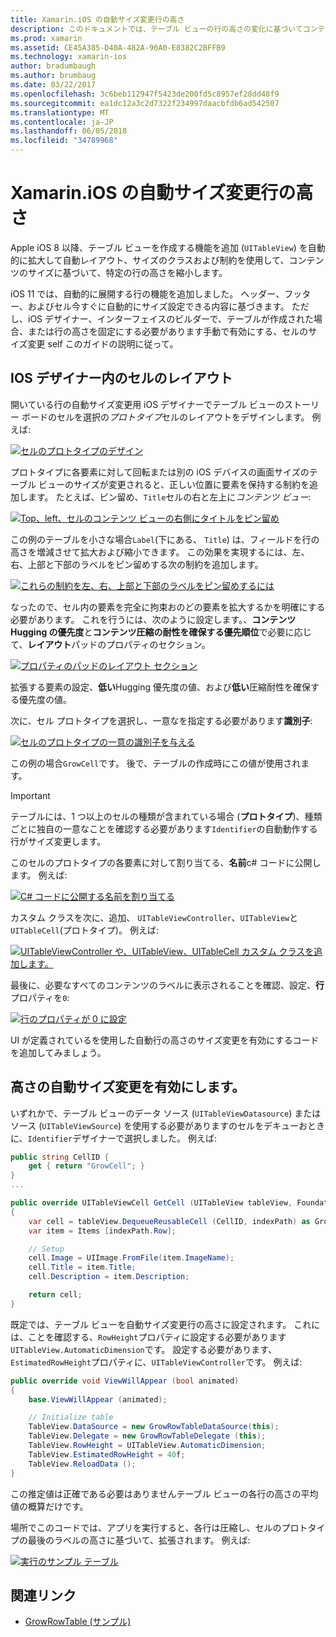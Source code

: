 ```yaml
---
title: Xamarin.iOS の自動サイズ変更行の高さ
description: このドキュメントでは、テーブル ビューの行の高さの変化に基づいてコンテンツ Xamarin.iOS アプリに追加する方法について説明します。 これには、iOS デザイナー内のセルのレイアウトと有効にすると自動サイズ変更の高さがについて説明します。
ms.prod: xamarin
ms.assetid: CE45A385-D40A-482A-90A0-E8382C2BFFB9
ms.technology: xamarin-ios
author: bradumbaugh
ms.author: brumbaug
ms.date: 03/22/2017
ms.openlocfilehash: 3c6beb112947f5423de200fd5c8957ef28dd48f9
ms.sourcegitcommit: ea1dc12a3c2d7322f234997daacbfdb6ad542507
ms.translationtype: MT
ms.contentlocale: ja-JP
ms.lasthandoff: 06/05/2018
ms.locfileid: "34789968"
---
```

# <a name="auto-sizing-row-height-in-xamarinios"></a>Xamarin.iOS の自動サイズ変更行の高さ

Apple iOS 8 以降、テーブル ビューを作成する機能を追加 (`UITableView`) を自動的に拡大して自動レイアウト、サイズのクラスおよび制約を使用して、コンテンツのサイズに基づいて、特定の行の高さを縮小します。

iOS 11 では、自動的に展開する行の機能を追加しました。 ヘッダー、フッター、およびセル今すぐに自動的にサイズ設定できる内容に基づきます。 ただし、iOS デザイナー、インターフェイスのビルダーで、テーブルが作成された場合、または行の高さを固定にする必要があります手動で有効にする、セルのサイズ変更 self このガイドの説明に従って。

## <a name="cell-layout-in-the-ios-designer"></a>IOS デザイナー内のセルのレイアウト

開いている行の自動サイズ変更用 iOS デザイナーでテーブル ビューのストーリー ボードのセルを選択の*プロトタイプ*セルのレイアウトをデザインします。 例えば:

[![](autosizing-row-height-images/table01.png "セルのプロトタイプのデザイン")](autosizing-row-height-images/table01.png#lightbox)

プロトタイプに各要素に対して回転または別の iOS デバイスの画面サイズのテーブル ビューのサイズが変更されると、正しい位置に要素を保持する制約を追加します。 たとえば、ピン留め、`Title`セルの右と左上に*コンテンツ ビュー*:

[![](autosizing-row-height-images/table02.png "Top、left、セルのコンテンツ ビューの右側にタイトルをピン留め")](autosizing-row-height-images/table02.png#lightbox)

この例のテーブルを小さな場合`Label`(下にある、 `Title`) は、フィールドを行の高さを増減させて拡大および縮小できます。 この効果を実現するには、左、右、上部と下部のラベルをピン留めする次の制約を追加します。

[![](autosizing-row-height-images/table03.png "これらの制約を左、右、上部と下部のラベルをピン留めするには")](autosizing-row-height-images/table03.png#lightbox)

なったので、セル内の要素を完全に拘束おのどの要素を拡大するかを明確にする必要があります。 これを行うには、次のように設定します。、**コンテンツ Hugging の優先度**と**コンテンツ圧縮の耐性を確保する優先順位**で必要に応じて、**レイアウト**パッドのプロパティのセクション。

[![](autosizing-row-height-images/table03a.png "プロパティのパッドのレイアウト セクション")](autosizing-row-height-images/table03a.png#lightbox)

拡張する要素の設定、**低い**Hugging 優先度の値、および**低い**圧縮耐性を確保する優先度の値。

次に、セル プロトタイプを選択し、一意なを指定する必要があります**識別子**:

[![](autosizing-row-height-images/table04.png "セルのプロトタイプの一意の識別子を与える")](autosizing-row-height-images/table04.png#lightbox)

この例の場合`GrowCell`です。 後で、テーブルの作成時にこの値が使用されます。

> [!IMPORTANT]
> テーブルには、1 つ以上のセルの種類が含まれている場合 (**プロトタイプ**)、種類ごとに独自の一意なことを確認する必要があります`Identifier`の自動動作する行がサイズ変更します。

このセルのプロトタイプの各要素に対して割り当てる、**名前**c# コードに公開します。 例えば:

[![](autosizing-row-height-images/table05.png "C# コードに公開する名前を割り当てる")](autosizing-row-height-images/table05.png#lightbox)

カスタム クラスを次に、追加、 `UITableViewController`、`UITableView`と`UITableCell`(プロトタイプ)。 例えば: 

[![](autosizing-row-height-images/table06.png "UITableViewController や、UITableView、UITableCell カスタム クラスを追加します。")](autosizing-row-height-images/table06.png#lightbox)

最後に、必要なすべてのコンテンツのラベルに表示されることを確認、設定、**行**プロパティを`0`:

[![](autosizing-row-height-images/table06.png "行のプロパティが 0 に設定")](autosizing-row-height-images/table06a.png#lightbox)

UI が定義されているを使用した自動行の高さのサイズ変更を有効にするコードを追加してみましょう。

## <a name="enabling-auto-resizing-height"></a>高さの自動サイズ変更を有効にします。

いずれかで、テーブル ビューのデータ ソース (`UITableViewDatasource`) またはソース (`UITableViewSource`) を使用する必要がありますのセルをデキューおときに、`Identifier`デザイナーで選択しました。 例えば:

```csharp
public string CellID {
    get { return "GrowCell"; }
}
...

public override UITableViewCell GetCell (UITableView tableView, Foundation.NSIndexPath indexPath)
{
    var cell = tableView.DequeueReusableCell (CellID, indexPath) as GrowRowTableCell;
    var item = Items [indexPath.Row];

    // Setup
    cell.Image = UIImage.FromFile(item.ImageName);
    cell.Title = item.Title;
    cell.Description = item.Description;

    return cell;
}
```

既定では、テーブル ビューを自動サイズ変更行の高さに設定されます。 これには、ことを確認する、`RowHeight`プロパティに設定する必要があります`UITableView.AutomaticDimension`です。 設定する必要があります、`EstimatedRowHeight`プロパティに、`UITableViewController`です。 例えば:

```csharp
public override void ViewWillAppear (bool animated)
{
    base.ViewWillAppear (animated);

    // Initialize table
    TableView.DataSource = new GrowRowTableDataSource(this);
    TableView.Delegate = new GrowRowTableDelegate (this);
    TableView.RowHeight = UITableView.AutomaticDimension;
    TableView.EstimatedRowHeight = 40f;
    TableView.ReloadData ();
}
```

この推定値は正確である必要はありませんテーブル ビューの各行の高さの平均値の概算だけです。

場所でこのコードでは、アプリを実行すると、各行は圧縮し、セルのプロトタイプの最後のラベルの高さに基づいて、拡張されます。 例えば:

[![](autosizing-row-height-images/table07.png "実行のサンプル テーブル")](autosizing-row-height-images/table07.png#lightbox)


## <a name="related-links"></a>関連リンク

- [GrowRowTable (サンプル)](https://developer.xamarin.com/samples/monotouch/GrowRowTable/)

